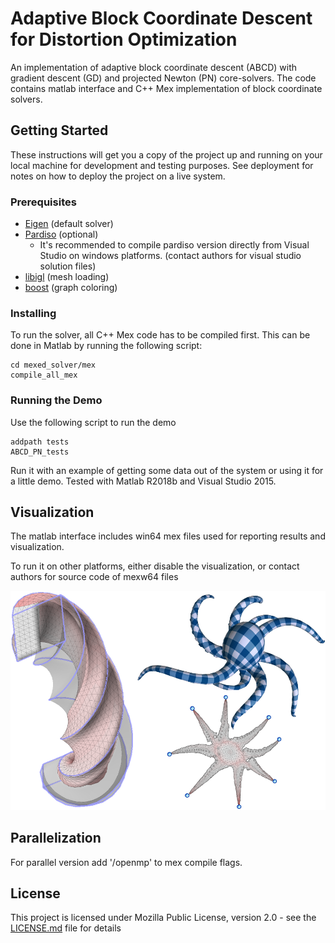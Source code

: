 # Adaptive Block Coordinate Descent for Distortion Optimization

An implementation of adaptive block coordinate descent (ABCD) with gradient descent (GD) and projected Newton (PN) core-solvers. The code  contains matlab interface and C++ Mex implementation of block coordinate solvers.

## Getting Started

These instructions will get you a copy of the project up and running on your local machine for development and testing purposes. See deployment for notes on how to deploy the project on a live system.

### Prerequisites

* [Eigen](http://eigen.tuxfamily.org/index.php?title=Main_Page) (default solver)
* [Pardiso](https://www.pardiso-project.org/) (optional)
  - It's recommended to compile pardiso version directly from  Visual Studio on windows platforms. (contact authors for visual studio solution files)
* [libigl](https://libigl.github.io/) (mesh loading)
* [boost](https://www.boost.org/) (graph coloring)

### Installing

To run the solver, all C++ Mex code has to be compiled first. This can be done in Matlab by running the following script:

```
cd mexed_solver/mex
compile_all_mex
```

### Running the Demo

Use the following script to run the demo

```
addpath tests
ABCD_PN_tests
```

Run it  with an example of getting some data out of the system or using it for a little demo.
Tested with Matlab R2018b and Visual Studio 2015.
## Visualization

The matlab interface includes win64 mex files used for reporting results  and visualization. 

To run it on other platforms, either disable the visualization, or contact authors for source code of mexw64 files

![Visualization Sample](assets/github_ABCD_image.png)

## Parallelization

For parallel version add '/openmp' to mex compile flags.

## License

This project is licensed under Mozilla Public License, version 2.0 - see the [LICENSE.md](LICENSE.md) file for details
